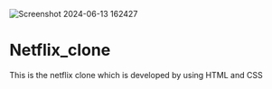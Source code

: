 ![Screenshot 2024-06-13 162427](https://github.com/govindakohli/Netflix_clone/assets/162539058/f4644a12-b9e2-42e6-b5aa-61c20449e5bd)
# Netflix_clone
This is the netflix clone which is developed by using HTML and CSS 
